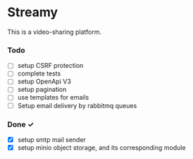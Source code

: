 # Streamy

This is a video-sharing platform.

### Todo

- [ ] setup CSRF protection
- [ ] complete tests
- [ ] setup OpenApi V3
- [ ] setup pagination
- [ ] use templates for emails
- [ ] Setup email delivery by rabbitmq queues

### Done ✓

- [x] setup smtp mail sender
- [x] setup minio object storage, and its corresponding module
